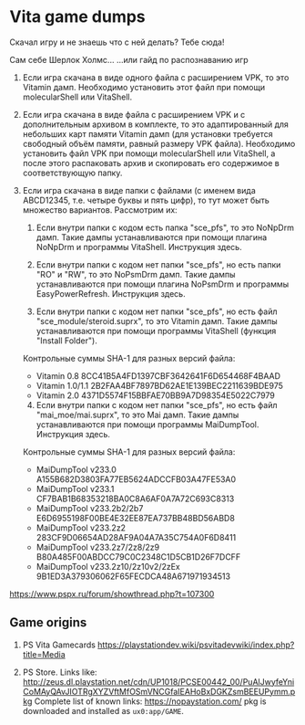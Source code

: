 # Vita game dumps

Скачал игру и не знаешь что с ней делать? Тебе сюда!

Сам себе Шерлок Холмс...
...или гайд по распознаванию игр

1. Если игра скачана в виде одного файла с расширением VPK, то это Vitamin дамп. Необходимо установить этот файл при помощи molecularShell или VitaShell.

2. Если игра скачана в виде файла с расширением VPK и с дополнительным архивом в комплекте, то это адаптированный для небольших карт памяти Vitamin дамп (для установки требуется свободный объём памяти, равный размеру VPK файла). Необходимо установить файл VPK при помощи molecularShell или VitaShell, а после этого распаковать архив и скопировать его содержимое в соответствующую папку.

3. Если игра скачана в виде папки с файлами (с именем вида ABCD12345, т.е. четыре буквы и пять цифр), то тут может быть множество вариантов. Рассмотрим их:
	1. Если внутри папки с кодом есть папка "sce_pfs", то это NoNpDrm дамп. Такие дампы устанавливаются при помощи плагина NoNpDrm и программы VitaShell. Инструкция здесь.

	2. Если внутри папки с кодом нет папки "sce_pfs", но есть папки "RO" и "RW", то это NoPsmDrm дамп. Такие дампы устанавливаются при помощи плагина NoPsmDrm и программы EasyPowerRefresh. Инструкция здесь.

	3. Если внутри папки с кодом нет папки "sce_pfs", но есть файл "sce_module/steroid.suprx", то это Vitamin дамп. Такие дампы устанавливаются при помощи программы VitaShell (функция "Install Folder").

	Контрольные суммы SHA-1 для разных версий файла:
	- Vitamin	0.8	8CC41B5A4FD1397CBF3642641F6D654468F4BAAD
	- Vitamin	1.0/1.1	2B2FAA4BF7897BD62AE1E139BEC2211639BDE975
	- Vitamin	2.0	4371D5574F15BBFAE70BB9A7D98354E5022C7979

	4. Если внутри папки с кодом нет папки "sce_pfs", но есть файл "mai_moe/mai.suprx", то это Mai дамп. Такие дампы устанавливаются при помощи программы MaiDumpTool. Инструкция здесь.

	Контрольные суммы SHA-1 для разных версий файла:
	- MaiDumpTool	v233.0	A155B682D3803FA77EB5624ADCCFB03A47FE53A0
	- MaiDumpTool	v233.1	CF7BAB1B68353218BA0C8A6AF0A7A72C693C8313
	- MaiDumpTool	v233.2b2/2b7	E6D6955198F00BE4E32EE87EA737BB48BD56ABD8
	- MaiDumpTool	v233.2z2	283CF9D06654AD28AF9A04A7A35C754A0F6D8411
	- MaiDumpTool	v233.2z7/2z8/2z9	B80A485F00ABDCC79C0C2348C1D5CB1D26F7DCFF
	- MaiDumpTool	v233.2z10/2z10v2/2zEx	9B1ED3A379306062F65FECDCA48A671971934513

https://www.pspx.ru/forum/showthread.php?t=107300

## Game origins

1. PS Vita Gamecards
https://playstationdev.wiki/psvitadevwiki/index.php?title=Media

2. PS Store. Links like: http://zeus.dl.playstation.net/cdn/UP1018/PCSE00442_00/PuAlJwyfeYniCoMAyQAvJIOTRgXYZVftMfOSmVNCGfaIEAHoBxDGKZsmBEEUPymm.pkg
Complete list of known links: https://nopaystation.com/
pkg is downloaded and installed as `ux0:app/GAME`.
